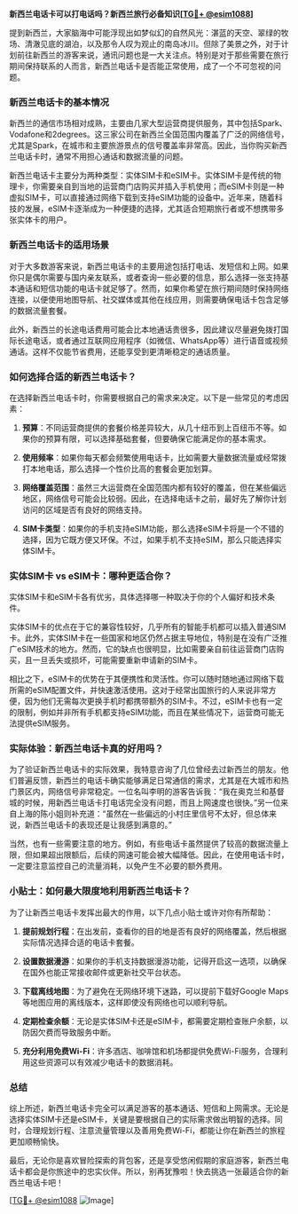 **新西兰电话卡可以打电话吗？新西兰旅行必备知识[[TG💪+ @esim1088](https://t.me/s/esim1088)]**

提到新西兰，大家脑海中可能浮现出如梦似幻的自然风光：湛蓝的天空、翠绿的牧场、清澈见底的湖泊，以及那令人叹为观止的南岛冰川。但除了美景之外，对于计划前往新西兰的游客来说，通讯问题也是一大关注点。特别是对于那些需要在旅行期间保持联系的人而言，新西兰电话卡是否能正常使用，成了一个不可忽视的问题。

### 新西兰电话卡的基本情况

新西兰的通信市场相对成熟，主要由几家大型运营商提供服务，其中包括Spark、Vodafone和2degrees。这三家公司在新西兰全国范围内覆盖了广泛的网络信号，尤其是Spark，在城市和主要旅游景点的信号覆盖率非常高。因此，当你购买新西兰电话卡时，通常不用担心通话和数据流量的问题。

新西兰电话卡主要分为两种类型：实体SIM卡和eSIM卡。实体SIM卡是传统的物理卡，你需要亲自到当地的运营商门店购买并插入手机使用；而eSIM卡则是一种虚拟SIM卡，可以直接通过网络下载到支持eSIM功能的设备中。近年来，随着科技的发展，eSIM卡逐渐成为一种便捷的选择，尤其适合短期旅行者或不想携带多张实体卡的用户。

### 新西兰电话卡的适用场景

对于大多数游客来说，新西兰电话卡的主要用途包括打电话、发短信和上网。如果你只是偶尔需要与国内亲友联系，或者查询一些必要的信息，那么选择一张支持基本通话和短信功能的电话卡就足够了。然而，如果你希望在旅行期间随时保持网络连接，以便使用地图导航、社交媒体或其他在线应用，则需要确保电话卡包含足够的数据流量套餐。

此外，新西兰的长途电话费用可能会比本地通话贵很多，因此建议尽量避免拨打国际长途电话，或者通过互联网应用程序（如微信、WhatsApp等）进行语音或视频通话。这样不仅能节省费用，还能享受到更清晰稳定的通话质量。

### 如何选择合适的新西兰电话卡？

在选择新西兰电话卡时，你需要根据自己的需求来决定。以下是一些常见的考虑因素：

1. **预算**：不同运营商提供的套餐价格差异较大，从几十纽币到上百纽币不等。如果你的预算有限，可以选择基础套餐，但要确保它能满足你的基本需求。
   
2. **使用频率**：如果你每天都会频繁使用电话卡，比如需要大量数据流量或经常拨打本地电话，那么选择一个性价比高的套餐会更加划算。

3. **网络覆盖范围**：虽然三大运营商在全国范围内都有较好的覆盖，但在某些偏远地区，网络信号可能会比较弱。因此，在选择电话卡之前，最好先了解你计划访问的区域是否有良好的网络支持。

4. **SIM卡类型**：如果你的手机支持eSIM功能，那么选择eSIM卡将是一个不错的选择，因为它既方便又环保。不过，如果手机不支持eSIM，那么只能选择实体SIM卡。

### 实体SIM卡 vs eSIM卡：哪种更适合你？

实体SIM卡和eSIM卡各有优劣，具体选择哪一种取决于你的个人偏好和技术条件。

实体SIM卡的优点在于它的兼容性较好，几乎所有的智能手机都可以插入普通SIM卡。此外，实体SIM卡在一些国家和地区仍然占据主导地位，特别是在没有广泛推广eSIM技术的地方。然而，它的缺点也很明显，比如需要亲自前往运营商门店购买，且一旦丢失或损坏，可能需要重新申请新的SIM卡。

相比之下，eSIM卡的优势在于其便携性和灵活性。你可以随时随地通过网络下载所需的eSIM配置文件，并快速激活使用。这对于经常出国旅行的人来说非常方便，因为他们无需每次更换手机时都携带额外的SIM卡。不过，eSIM卡也有一定的限制，例如并非所有手机都支持eSIM功能，而且在某些情况下，运营商可能无法提供eSIM服务。

### 实际体验：新西兰电话卡真的好用吗？

为了验证新西兰电话卡的实际效果，我特意咨询了几位曾经去过新西兰的朋友。他们普遍反馈，新西兰的电话卡确实能够满足日常通信的需求，尤其是在大城市和热门景区内，网络信号非常稳定。一位名叫李明的游客告诉我：“我在奥克兰和基督城的时候，用新西兰电话卡打电话完全没有问题，而且上网速度也很快。”另一位来自上海的陈小姐则补充道：“虽然在一些偏远的小村庄里信号不太好，但总体来说，新西兰电话卡的表现还是让我感到满意的。”

当然，也有一些需要注意的地方。例如，有些电话卡虽然提供了较高的数据流量上限，但如果超出限额后，后续的网速可能会被大幅降低。因此，在使用电话卡时，一定要注意监控自己的流量消耗，以免产生不必要的额外费用。

### 小贴士：如何最大限度地利用新西兰电话卡？

为了让新西兰电话卡发挥出最大的作用，以下几点小贴士或许对你有所帮助：

1. **提前规划行程**：在出发前，查看你的目的地是否有良好的网络覆盖，然后根据实际情况选择合适的电话卡套餐。

2. **设置数据漫游**：如果你的手机支持数据漫游功能，记得开启这一选项，以确保在国外也能正常接收邮件或更新社交平台状态。

3. **下载离线地图**：为了避免在无网络环境下迷路，可以提前下载好Google Maps等地图应用的离线版本，这样即使没有网络也可以顺利导航。

4. **定期检查余额**：无论是实体SIM卡还是eSIM卡，都需要定期检查账户余额，以防因欠费而导致服务中断。

5. **充分利用免费Wi-Fi**：许多酒店、咖啡馆和机场都提供免费Wi-Fi服务，合理利用这些资源可以有效减少电话卡的数据消耗。

### 总结

综上所述，新西兰电话卡完全可以满足游客的基本通话、短信和上网需求。无论是选择实体SIM卡还是eSIM卡，关键是要根据自己的实际需求做出明智的选择。同时，合理规划行程、注意流量管理以及善用免费Wi-Fi，都能让你在新西兰的旅程更加顺畅愉快。

最后，无论你是喜欢冒险探索的背包客，还是享受悠闲假期的家庭游客，新西兰电话卡都会是你旅途中的忠实伙伴。所以，别再犹豫啦！快去挑选一张最适合你的新西兰电话卡吧！

[[TG💪+ @esim1088](https://t.me/s/esim1088) ![Image](https://i.postimg.cc/4NQfJmqS/Snipaste-2025-05-13-00-14-12.png)]